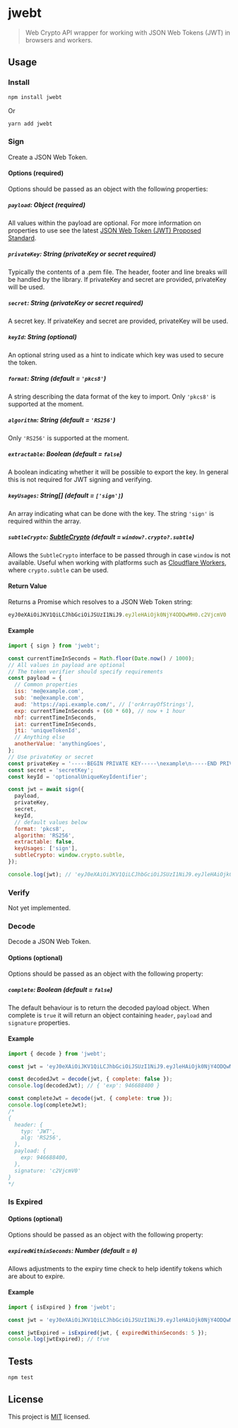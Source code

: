 # jwebt

> Web Crypto API wrapper for working with JSON Web Tokens (JWT) in browsers and workers.

## Usage

### Install

```sh
npm install jwebt
```

Or

```sh
yarn add jwebt
```

### Sign

Create a JSON Web Token.

#### Options (required)

Options should be passed as an object with the following properties:

##### `payload`: Object (required)
All values within the payload are optional. For more information on properties to use see the latest [JSON Web Token (JWT) Proposed Standard](https://www.rfc-editor.org/rfc/rfc7519.html#section-4).
##### `privateKey`: String (privateKey or secret required)
Typically the contents of a .pem file. The header, footer and line breaks will be handled by the library. If privateKey and secret are provided, privateKey will be used.
##### `secret`: String (privateKey or secret required)
A secret key. If privateKey and secret are provided, privateKey will be used.
##### `keyId`: String (optional)
An optional string used as a hint to indicate which key was used to secure the token.
##### `format`: String (default = `'pkcs8'`)
A string describing the data format of the key to import. Only `'pkcs8'` is supported at the moment.
##### `algorithm`: String (default = `'RS256'`)
Only `'RS256'` is supported at the moment.
##### `extractable`: Boolean (default = `false`)
A boolean indicating whether it will be possible to export the key. In general this is not required for JWT signing and verifying.
##### `keyUsages`: String[] (default = `['sign']`)
An array indicating what can be done with the key. The string `'sign'` is required within the array.
##### `subtleCrypto`: [SubtleCrypto](https://developer.mozilla.org/en-US/docs/Web/API/SubtleCrypto) (default = `window?.crypto?.subtle`)
Allows the `SubtleCrypto` interface to be passed through in case `window` is not available. Useful when working with platforms such as [Cloudflare Workers](https://developers.cloudflare.com/workers/reference/apis/web-crypto/), where `crypto.subtle` can be used.

#### Return Value

Returns a Promise which resolves to a JSON Web Token string:

```js
eyJ0eXAiOiJKV1QiLCJhbGciOiJSUzI1NiJ9.eyJleHAiOjk0NjY4ODQwMH0.c2VjcmV0
```

#### Example

```js
import { sign } from 'jwebt';

const currentTimeInSeconds = Math.floor(Date.now() / 1000);
// All values in payload are optional
// The token verifier should specify requirements
const payload = {
  // Common properties
  iss: 'me@example.com',
  sub: 'me@example.com',
  aud: 'https://api.example.com/', // ['orArrayOfStrings'],
  exp: currentTimeInSeconds + (60 * 60), // now + 1 hour
  nbf: currentTimeInSeconds,
  iat: currentTimeInSeconds,
  jti: 'uniqueTokenId',
  // Anything else
  anotherValue: 'anythingGoes',
};
// Use privateKey or secret
const privateKey = '-----BEGIN PRIVATE KEY-----\nexample\n-----END PRIVATE KEY-----\n';
const secret = 'secretKey';
const keyId = 'optionalUniqueKeyIdentifier';

const jwt = await sign({
  payload,
  privateKey,
  secret,
  keyId,
  // default values below
  format: 'pkcs8',
  algorithm: 'RS256',
  extractable: false,
  keyUsages: ['sign'],
  subtleCrypto: window.crypto.subtle,
});

console.log(jwt); // 'eyJ0eXAiOiJKV1QiLCJhbGciOiJSUzI1NiJ9.eyJleHAiOjk0NjY4ODQwMH0.c2VjcmV0'
```

### Verify

Not yet implemented.

### Decode

Decode a JSON Web Token.

#### Options (optional)

Options should be passed as an object with the following property:

##### `complete`: Boolean (default = `false`)
The default behaviour is to return the decoded payload object. When complete is `true` it will return an object containing `header`, `payload` and `signature` properties.

#### Example

```js
import { decode } from 'jwebt';

const jwt = 'eyJ0eXAiOiJKV1QiLCJhbGciOiJSUzI1NiJ9.eyJleHAiOjk0NjY4ODQwMH0.c2VjcmV0';

const decodedJwt = decode(jwt, { complete: false });
console.log(decodedJwt); // { 'exp': 946688400 }

const completeJwt = decode(jwt, { complete: true });
console.log(completeJwt);
/*
{
  header: {
    typ: 'JWT',
    alg: 'RS256',
  },
  payload: {
    exp: 946688400,
  },
  signature: 'c2VjcmV0'
}
*/
```

### Is Expired

#### Options (optional)

Options should be passed as an object with the following property:

##### `expiredWithinSeconds`: Number (default = `0`)
Allows adjustments to the expiry time check to help identify tokens which are about to expire.

#### Example

```js
import { isExpired } from 'jwebt';

const jwt = 'eyJ0eXAiOiJKV1QiLCJhbGciOiJSUzI1NiJ9.eyJleHAiOjk0NjY4ODQwMH0.c2VjcmV0';

const jwtExpired = isExpired(jwt, { expiredWithinSeconds: 5 });
console.log(jwtExpired); // true
```

## Tests

```sh
npm test
```

## License

This project is [MIT](https://github.com/ajwild/jwebt/blob/master/LICENSE) licensed.

